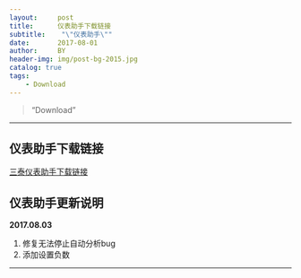 ```yaml
---
layout:     post
title:      仪表助手下载链接
subtitle:    "\"仪表助手\""
date:       2017-08-01
author:     BY
header-img: img/post-bg-2015.jpg
catalog: true
tags:
    - Download
---
```


> “Download”

---

## 仪表助手下载链接

 [三泰仪表助手下载链接](http://blog.wmmou.cn/download/三泰仪表助手.apk)


## 仪表助手更新说明

  **2017.08.03**

1.  修复无法停止自动分析bug
2.  添加设置负数
---
